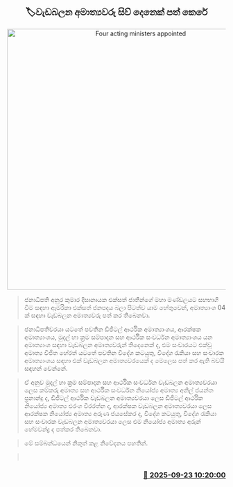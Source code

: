 <p align='center'><b><h2 align='center' title='Four acting ministers appointed'>🏷වැඩබලන අමාත්‍යවරු සිව් දෙනෙක් පත් කෙරේ</h2></b></p>
<p align='center'><img src='https://helakuru.sgp1.cdn.digitaloceanspaces.com/esana/images/lib/presidential-secretariat[1].jpg' width='600' alt='Four acting ministers appointed'></p>

> ජනාධිපති අනුර කුමාර දිසානායක එක්සත් ජාතීන්ගේ මහා මණ්ඩලයට සහභාගි වීම සඳහා ඇමරිකා එක්සත් ජනපදය බලා පිටත්ව යාම හේතුවෙන්, අමාත්‍යාංශ 04 ක් සඳහා වැඩබලන අමාත්‍යවරු පත් කර තිබෙනවා.

> ජනාධිපතිවරයා යටතේ පවතින ඩිජිටල් ආර්ථික අමාත්‍යාංශය, ආරක්ෂක අමාත්‍යාංශය, මුදල් හා ක්‍රම සම්පාදන සහ ආර්ථික සංවර්ධන අමාත්‍යාංශය යන අමාත්‍යාංශ සඳහා වැඩබලන අමාත්‍යවරුන් තිදෙනෙක් ද, එම සංචාරයට එක්වූ අමාත්‍ය විජිත හේරත් යටතේ පවතින විදේශ කටයුතු, විදේශ රැකියා සහ සංචාරක අමාත්‍යාංශය සඳහා එක් වැඩබලන අමාත්‍යවරයෙක් ද මෙලෙස පත් කර ඇති බවයි සඳහන් වෙන්නේ.

> ඒ අනුව මුදල් හා ක්‍රම සම්පාදන සහ ආර්ථික සංවර්ධන වැඩබලන අමාත්‍යවරයා ලෙස කම්කරු අමාත්‍ය සහ ආර්ථික සංවර්ධන නියෝජ්‍ය අමාත්‍ය අනිල් ජයන්ත ප්‍රනාන්දු ද, ඩිජිටල් ආර්ථික වැඩබලන අමාත්‍යවරයා ලෙස ඩිජිටල් ආර්ථික නියෝජ්‍ය අමාත්‍ය එරංග වීරරත්න ද, ආරක්ෂක වැඩබලන අමාත්‍යවරයා ලෙස ආරක්ෂක නියෝජ්‍ය අමාත්‍ය අරුණ ජයසේකර ද, විදේශ කටයුතු, විදේශ රැකියා සහ සංචාරක වැඩබලන අමාත්‍යවරයා ලෙස එම නියෝජ්‍ය අමාත්‍ය අරුන් හේමචන්ද්‍ර ද පත්කර තිබෙනවා.

> මේ සම්බන්ධයෙන් නිකුත් කළ නිවේදනය පහතින්.

>  



<h3 align='right'><a href='https://www.helakuru.lk/esana/p/113888/'>📅 2025-09-23 10:20:00</a></h3>
